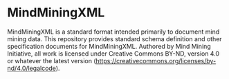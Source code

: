 # MindMiningXML
MindMiningXML is a standard format intended primarily to document mind mining data. This repository provides standard schema definition and other specification documents for MindMiningXML. Authored by Mind Mining Initiative, all work is licensed under Creative Commons BY-ND, version 4.0 or whatever the latest version (https://creativecommons.org/licenses/by-nd/4.0/legalcode).
